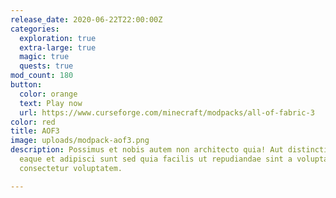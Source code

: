 ```yaml
---
release_date: 2020-06-22T22:00:00Z
categories:
  exploration: true
  extra-large: true
  magic: true
  quests: true
mod_count: 180
button:
  color: orange
  text: Play now
  url: https://www.curseforge.com/minecraft/modpacks/all-of-fabric-3
color: red
title: AOF3
image: uploads/modpack-aof3.png
description: Possimus et nobis autem non architecto quia! Aut distinctio rerum qui numquam
  eaque et adipisci sunt sed quia facilis ut repudiandae sint a voluptas dolor est
  consectetur voluptatem.

---
```

